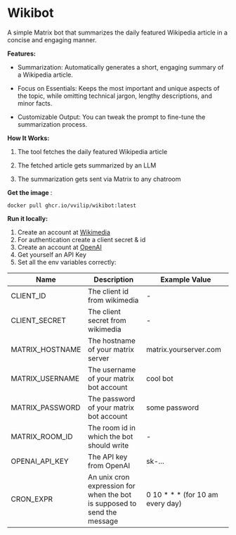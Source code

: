 # Wikibot

A simple Matrix bot that summarizes the daily featured Wikipedia article in a concise and engaging manner.

<b> Features: </b>

- Summarization: Automatically generates a short, engaging summary of a Wikipedia article.

- Focus on Essentials: Keeps the most important and unique aspects of the topic, while omitting technical jargon,
  lengthy descriptions, and minor facts.

- Customizable Output: You can tweak the prompt to fine-tune the summarization process.

<b>How It Works: </b>

1. The tool fetches the daily featured Wikipedia article

2. The fetched article gets summarized by an LLM

3. The summarization gets sent via Matrix to any chatroom

<b>  Get the image </b>:

```
docker pull ghcr.io/vvilip/wikibot:latest
```

<b>Run it locally: </b>

1. Create an account at [Wikimedia](https://api.wikimedia.org/wiki/Main_Page)
2. For authentication create a client secret & id
3. Create an account at [OpenAI](https://platform.openai.com/docs/overview)
4. Get yourself an API Key
5. Set all the env variables correctly:

| Name            | Description                                                                  | Example Value                    |
|-----------------|------------------------------------------------------------------------------|----------------------------------|
| CLIENT_ID       | The client id from wikimedia                                                 | -                                |
| CLIENT_SECRET   | The client secret from wikimedia                                             | -                                |
| MATRIX_HOSTNAME | The hostname of your matrix server                                           | matrix.yourserver.com            |
| MATRIX_USERNAME | The username of your matrix bot account                                      | cool bot                         |
| MATRIX_PASSWORD | The password of your matrix bot account                                      | some password                    |
| MATRIX_ROOM_ID  | The room id in which the bot should write                                    | -                                |
| OPENAI_API_KEY  | The API key from OpenAI                                                      | sk-...                           |
| CRON_EXPR       | An unix cron expression for when the bot<br/>is supposed to send the message | 0 10 * * * (for 10 am every day) |
